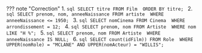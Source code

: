 ??? note "Correction"
    1.
    ```sql
    SELECT titre
    FROM Film 
    ORDER BY titre;
    ```
    2.
    ```sql
    SELECT prenom, nom, anneeNaissance
    FROM artiste 
    WHERE anneeNaissance <= 1950;
    ```
    3.
    ```sql
    SELECT nomCinema
    FROM Cinema 
    WHERE arrondissement = 12;
    ```
    4.
    ```sql
    SELECT prenom, nom
    FROM Artiste 
    WHERE nom LIKE "H %";
    ```
    5.
    ```sql
    SELECT prenom, nom
    FROM Artiste 
    WHERE anneeNaissance IS NULL;
    ```
    6.
    ```sql
    SELECT count(idFilm))
    FROM Role 
    WHERE UPPER(nomRole) = "MCLANE" AND UPPER(nomActeur) = "WILLIS";
    ```